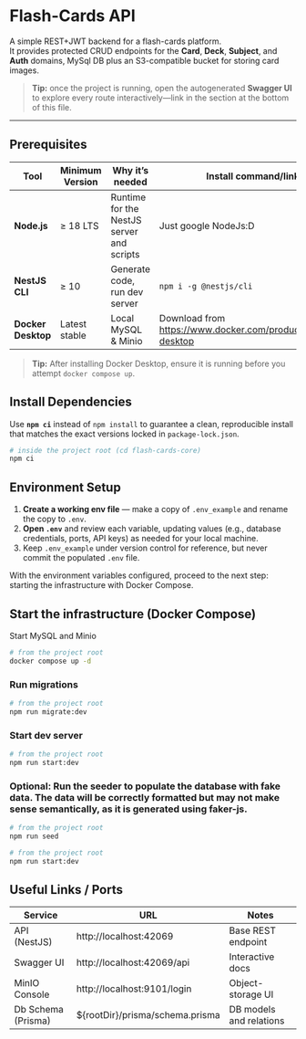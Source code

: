 # Flash-Cards API

A simple REST+JWT backend for a flash-cards platform.  
It provides protected CRUD endpoints for the **Card**, **Deck**, **Subject**, and **Auth** domains, MySql DB plus an S3-compatible bucket for storing card images.

> **Tip:** once the project is running, open the autogenerated **Swagger UI** to explore every route interactively—link in the section at the bottom of this file.

---
## Prerequisites

| Tool | Minimum Version | Why it’s needed | Install command/link |
|------|-----------------|-----------------|-----------------|
| **Node.js** | ≥ 18 LTS | Runtime for the NestJS server and scripts | Just google NodeJs:D |
| **NestJS CLI** | ≥ 10 | Generate code, run dev server | ```npm i -g @nestjs/cli``` |
| **Docker Desktop** | Latest stable | Local MySQL & Minio | Download from <https://www.docker.com/products/docker-desktop> |

> **Tip:** After installing Docker Desktop, ensure it is running before you attempt `docker compose up`.
## Install Dependencies

Use **`npm ci`** instead of `npm install` to guarantee a clean, reproducible install that matches the exact versions locked in `package-lock.json`.

```bash
# inside the project root (cd flash-cards-core)
npm ci
```
## Environment Setup

1. **Create a working env file** — make a copy of `.env_example` and rename the copy to `.env`.
2. **Open `.env`** and review each variable, updating values (e.g., database credentials, ports, API keys) as needed for your local machine.
3. Keep `.env_example` under version control for reference, but never commit the populated `.env` file.

With the environment variables configured, proceed to the next step: starting the infrastructure with Docker Compose.

## Start the infrastructure (Docker Compose)

Start MySQL and Minio

```bash
# from the project root
docker compose up -d
```

### Run migrations

```bash
# from the project root
npm run migrate:dev
```

### Start dev server

```bash
# from the project root
npm run start:dev
```

### Optional: Run the seeder to populate the database with fake data. The data will be correctly formatted but may not make sense semantically, as it is generated using faker-js.
```bash
# from the project root
npm run seed
```

```bash
# from the project root
npm run start:dev
```

## Useful Links / Ports

| Service              | URL                              | Notes                  |
|----------------------|----------------------------------|------------------------|
| API (NestJS)         | http://localhost:42069           | Base REST endpoint     |
| Swagger UI           | http://localhost:42069/api       | Interactive docs       |
| MinIO Console        | http://localhost:9101/login      | Object-storage UI      |
| Db Schema (Prisma)   | ${rootDir}/prisma/schema.prisma  | DB models and relations|
